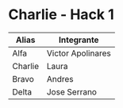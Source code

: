# Charlie - Hack 1

| Alias  | Integrante |
| ------------- | ------------- |
| Alfa  | Victor Apolinares  |
| Charlie  | Laura |
| Bravo | Andres |
| Delta | Jose Serrano |
